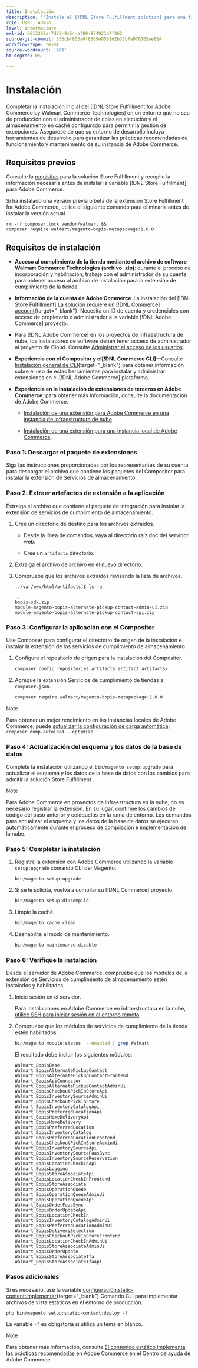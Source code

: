 ```yaml
---
title: Instalación
description: '"Instale el [!DNL Store Fulfillment solution] para una tienda de Adobe Commerce usando Composer para PHP".'
role: User, Admin
level: Intermediate
exl-id: 6613268a-7d22-4c54-af89-834921b7f262
source-git-commit: 556cbf803a0f8569e8561d2b33b7a976065ae814
workflow-type: tm+mt
source-wordcount: '661'
ht-degree: 0%

---
```



# Instalación

Completar la instalación inicial del [!DNL Store Fulfillment for Adobe Commerce by Walmart Commerce Technologies] en un entorno que no sea de producción con el administrador de colas en ejecución y el almacenamiento en caché configurado para permitir la gestión de excepciones. Asegúrese de que su entorno de desarrollo incluya herramientas de desarrollo para garantizar las prácticas recomendadas de funcionamiento y mantenimiento de su instancia de Adobe Commerce.

## Requisitos previos

Consulte la [requisitos](solution-requirements.md) para la solución Store Fulfillment y recopile la información necesaria antes de instalar la variable [!DNL Store Fulfillment] para Adobe Commerce.

Si ha instalado una versión previa o beta de la extensión Store Fulfillment for Adobe Commerce, utilice el siguiente comando para eliminarla antes de instalar la versión actual.

```terminal
rm -rf composer.lock vendor/walmart &&
composer require walmart/magento-bopis-metapackage:1.0.0
```

## Requisitos de instalación

- **Acceso al cumplimiento de la tienda mediante el archivo de software Walmart Commerce Technologies (archivo .zip)**: durante el proceso de incorporación y habilitación, trabaje con el administrador de su cuenta para obtener acceso al archivo de instalación para la extensión de cumplimiento de la tienda.

- **Información de la cuenta de Adobe Commerce**-La instalación del [!DNL Store Fulfillment] La solución requiere un [[!DNL Commerce] account](https://docs.magento.com/user-guide/magento/magento-account.html){target=&quot;_blank&quot;}. Necesita un ID de cuenta y credenciales con acceso de propietario o administrador a la variable [!DNL Adobe Commerce] proyecto.

- Para [!DNL Adobe Commerce] en los proyectos de infraestructura de nube, los instaladores de software deben tener acceso de administrador al proyecto de Cloud. Consulte [Administrar el acceso de los usuarios](https://devdocs.magento.com/cloud/project/user-admin.html).

- **Experiencia con el Compositor y el[!DNL Commerce CLI]**—Consulte [Instalación general de CLI](https://devdocs.magento.com/extensions/install/){target=&quot;_blank&quot;} para obtener información sobre el uso de estas herramientas para instalar y administrar extensiones en el [!DNL Adobe Commerce] plataforma.

- **Experiencia en la instalación de extensiones de terceros en Adobe Commerce**: para obtener más información, consulte la documentación de Adobe Commerce.

   - [Instalación de una extensión para Adobe Commerce en una instancia de infraestructura de nube](https://devdocs.magento.com/cloud/howtos/install-components.html#install-an-extension).

   - [Instalación de una extensión para una instancia local de Adobe Commerce](https://devdocs.magento.com/extensions/install/).

### Paso 1: Descargar el paquete de extensiones

Siga las instrucciones proporcionadas por los representantes de su cuenta para descargar el archivo que contiene los paquetes del Compositor para instalar la extensión de Servicios de almacenamiento.

### Paso 2: Extraer artefactos de extensión a la aplicación

Extraiga el archivo que contiene el paquete de integración para instalar la extensión de servicios de cumplimiento de almacenamiento.

1. Cree un directorio de destino para los archivos extraídos.

   - Desde la línea de comandos, vaya al directorio raíz doc del servidor web.

   - Cree un `artifacts` directorio.

1. Extraiga el archivo de archivo en el nuevo directorio.

1. Compruebe que los archivos extraídos revisando la lista de archivos.

   ```
   ../var/www/html/artifacts]$ ls -a
   .
   ..
   bopis-sdk.zip
   module-magento-bopis-alternate-pickup-contact-admin-ui.zip
   module-magento-bopis-alternate-pickup-contact-api.zip
   ```

### Paso 3: Configurar la aplicación con el Compositor

Use Composer para configurar el directorio de origen de la instalación e instalar la extensión de los servicios de cumplimiento de almacenamiento.

1. Configure el repositorio de origen para la instalación del Compositor.

   ```bash
   composer config repositories.artifacts artifact artifacts/
   ```

1. Agregue la extensión Servicios de cumplimiento de tiendas a `composer.json`.

   ```bash
   composer require walmart/magento-bopis-metapackage:1.0.0
   ```

>[!NOTE]
>
>Para obtener un mejor rendimiento en las instancias locales de Adobe Commerce, puede [actualizar la configuración de carga automática](https://experienceleague.adobe.com/docs/commerce-operations/performance-best-practices/deployment-flow.html#update-the-autoloader): `composer dump-autoload --optimize`

### Paso 4: Actualización del esquema y los datos de la base de datos

Complete la instalación utilizando el `bin/magento setup:upgrade` para actualizar el esquema y los datos de la base de datos con los cambios para admitir la solución Store Fulfillment .

>[!NOTE]
>
>Para Adobe Commerce en proyectos de infraestructura en la nube, no es necesario registrar la extensión. En su lugar, confirme los cambios de código del paso anterior y colóquelos en la rama de entorno. Los comandos para actualizar el esquema y los datos de la base de datos se ejecutan automáticamente durante el proceso de compilación e implementación de la nube.

### Paso 5: Completar la instalación

1. Registre la extensión con Adobe Commerce utilizando la variable `setup:upgrade` comando CLI del Magento.

   ```terminal
   bin/magento setup:upgrade
   ```

1. Si se le solicita, vuelva a compilar su [!DNL Commerce] proyecto.

   ```bash
   bin/magento setup:di:compile
   ```

1. Limpie la caché.

   ```bash
   bin/magento cache:clean
   ```

1. Deshabilite el modo de mantenimiento.

   ```bash
   bin/magento maintenance:disable
   ```

### Paso 6: Verifique la instalación

Desde el servidor de Adobe Commerce, compruebe que los módulos de la extensión de Servicios de cumplimiento de almacenamiento estén instalados y habilitados.

1. Inicie sesión en el servidor.

   Para instalaciones en Adobe Commerce en infraestructura en la nube, [utilice SSH para iniciar sesión en el entorno remoto](https://devdocs.magento.com/cloud/env/environments-ssh.html#ssh).

1. Compruebe que los módulos de servicios de cumplimiento de la tienda estén habilitados.

   ```bash
   bin/magento module:status  --enabled | grep Walmart
   ```

   El resultado debe incluir los siguientes módulos:

   ```
   Walmart_BopisBase
   Walmart_BopisAlternatePickupContact
   Walmart_BopisAlternatePickupContactFrontend
   Walmart_BopisApiConnector
   Walmart_BopisAlternatePickupContactAdminUi
   Walmart_BopisCheckoutPickInStoreApi
   Walmart_BopisInventorySourceAdminUi
   Walmart_BopisCheckoutPickInStore
   Walmart_BopisInventoryCatalogApi
   Walmart_BopisPreferredLocationApi
   Walmart_BopisHomeDeliveryApi
   Walmart_BopisHomeDelivery
   Walmart_BopisPreferredLocation
   Walmart_BopisInventoryCatalog
   Walmart_BopisPreferredLocationFrontend
   Walmart_BopisCheckoutPickInStoreAdminUi
   Walmart_BopisInventorySourceApi
   Walmart_BopisInventorySourceFaasSync
   Walmart_BopisInventorySourceReservation
   Walmart_BopisLocationCheckInApi
   Walmart_BopisLogging
   Walmart_BopisStoreAssociateApi
   Walmart_BopisLocationCheckInFrontend
   Walmart_BopisStoreAssociate
   Walmart_BopisOperationQueue
   Walmart_BopisOperationQueueAdminUi
   Walmart_BopisOperationQueueApi
   Walmart_BopisOrderFaasSync
   Walmart_BopisOrderUpdateApi
   Walmart_BopisLocationCheckIn
   Walmart_BopisInventoryCatalogAdminUi
   Walmart_BopisPreferredLocationAdminUi
   Walmart_BopisDeliverySelection
   Walmart_BopisCheckoutPickInStoreFrontend
   Walmart_BopisLocationCheckInAdminUi
   Walmart_BopisStoreAssociateAdminUi
   Walmart_BopisOrderUpdate
   Walmart_BopisStoreAssociateTfa
   Walmart_BopisStoreAssociateTfaApi
   ```

### Pasos adicionales

Si es necesario, use la variable [configuración:static-content:implementar](https://devdocs.magento.com/guides/v2.4/reference/cli/magento-commerce.html#setupstatic-contentdeploy){target=&quot;_blank&quot;} Comando CLI para implementar archivos de vista estáticos en el entorno de producción.

```terminal
php bin/magento setup:static-content:deploy -f
```

La variable `-f` es obligatoria si utiliza un tema en blanco.

>[!NOTE]
>
>Para obtener más información, consulte [El contenido estático implementa las prácticas recomendadas en Adobe Commerce](https://support.magento.com/hc/en-us/articles/360031624091) en el Centro de ayuda de Adobe Commerce.
